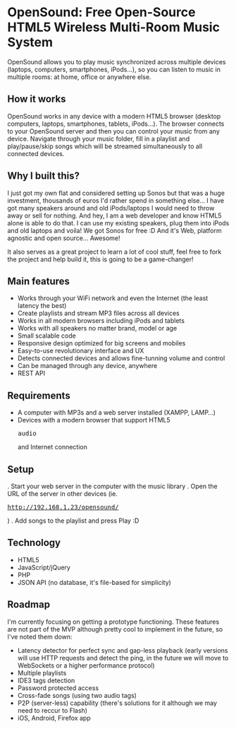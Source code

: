 OpenSound: Free Open-Source HTML5 Wireless Multi-Room Music System
======================

OpenSound allows you to play music synchronized across multiple devices (laptops, computers, smartphones, iPods&hellip;), so you can listen to music in multiple rooms: at home, office or anywhere else.





How it works
----------------------
OpenSound works in any device with a modern HTML5 browser (desktop computers, laptops, smartphones, tablets, iPods&hellip;). The browser connects to your OpenSound server and then you can control your music from any device. Navigate through your music folder, fill in a playlist and play/pause/skip songs which will be streamed simultaneously to all connected devices.



Why I built this?
----------------------
I just got my own flat and considered setting up Sonos but that was a huge investment, thousands of euros I'd rather spend in something else&hellip; I have got many speakers around and old iPods/laptops I would need to throw away or sell for nothing. And hey, I am a web developer and know HTML5 alone is able to do that. I can use my existing speakers, plug them into iPods and old laptops and voila! We got Sonos for free :D And it's Web, platform agnostic and open source&hellip; Awesome!

It also serves as a great project to learn a lot of cool stuff, feel free to fork the project and help build it, this is going to be a game-changer!



Main features
----------------------
- Works through your WiFi network and even the Internet (the least latency the best)
- Create playlists and stream MP3 files across all devices
- Works in all modern browsers including iPods and tablets
- Works with all speakers no matter brand, model or age
- Small scalable code
- Responsive design optimized for big screens and mobiles
- Easy-to-use revolutionary interface and UX
- Detects connected devices and allows fine-tunning volume and control
- Can be managed through any device, anywhere
- REST API



Requirements
----------------------
- A computer with MP3s and a web server installed (XAMPP, LAMP&hellip;)
- Devices with a modern browser that support HTML5 <pre>audio</pre> and Internet connection



Setup
----------------------
. Start your web server in the computer with the music library
. Open the URL of the server in other devices (ie. <pre>http://192.168.1.23/opensound/</pre> )
. Add songs to the playlist and press Play :D




Technology
----------------------
- HTML5
- JavaScript/jQuery
- PHP
- JSON API
(no database, it's file-based for simplicity)




Roadmap
----------------------
I'm currently focusing on getting a prototype functioning. These features are not part of the MVP although pretty cool to implement in the future, so I've noted them down:

- Latency detector for perfect sync and gap-less playback (early versions will use HTTP requests and detect the ping, in the future we will move to WebSockets or a higher performance protocol)
- Multiple playlists
- IDE3 tags detection
- Password protected access
- Cross-fade songs (using two audio tags)
- P2P (server-less) capability (there's solutions for it although we may need to reccur to Flash)
- iOS, Android, Firefox app
